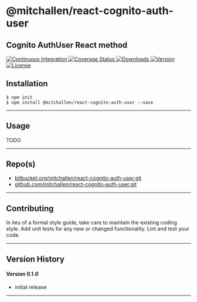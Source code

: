 @mitchallen/react-cognito-auth-user
==
Cognito AuthUser React method
--

<p align="left">
  <a href="https://circleci.com/gh/mitchallen/react-cognito-auth-user">
    <img src="https://img.shields.io/circleci/project/github/mitchallen/react-cognito-auth-user.svg" alt="Continuous Integration">
  </a>
  <a href="https://codecov.io/gh/mitchallen/react-cognito-auth-user">
    <img src="https://codecov.io/gh/mitchallen/react-cognito-auth-user/branch/master/graph/badge.svg" alt="Coverage Status">
  </a>
  <a href="https://npmjs.org/package/@mitchallen/react-cognito-auth-user">
    <img src="http://img.shields.io/npm/dt/@mitchallen/react-cognito-auth-user.svg?style=flat-square" alt="Downloads">
  </a>
  <a href="https://npmjs.org/package/@mitchallen/react-cognito-auth-user">
    <img src="http://img.shields.io/npm/v/@mitchallen/react-cognito-auth-user.svg?style=flat-square" alt="Version">
  </a>
  <a href="https://npmjs.com/package/@mitchallen/react-cognito-auth-user">
    <img src="https://img.shields.io/github/license/mitchallen/react-cognito-auth-user.svg" alt="License"></a>
  </a>
</p>

## Installation

    $ npm init
    $ npm install @mitchallen/react-cognito-auth-user --save
  
* * *

## Usage

TODO

   
* * *
 
## Repo(s)

* [bitbucket.org/mitchallen/react-cognito-auth-user.git](https://bitbucket.org/mitchallen/react-cognito-auth-user.git)
* [github.com/mitchallen/react-cognito-auth-user.git](https://github.com/mitchallen/react-cognito-auth-user.git)

* * *

## Contributing

In lieu of a formal style guide, take care to maintain the existing coding style.
Add unit tests for any new or changed functionality. Lint and test your code.

* * *

## Version History

#### Version 0.1.0 

* initial release

* * *